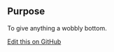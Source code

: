 ## Purpose

To give anything a wobbly bottom.

[Edit this on GitHub](https://github.com/wellcometrust/wellcomecollection.org/edit/master/common/views/components/WobblyBottom/README.md)
